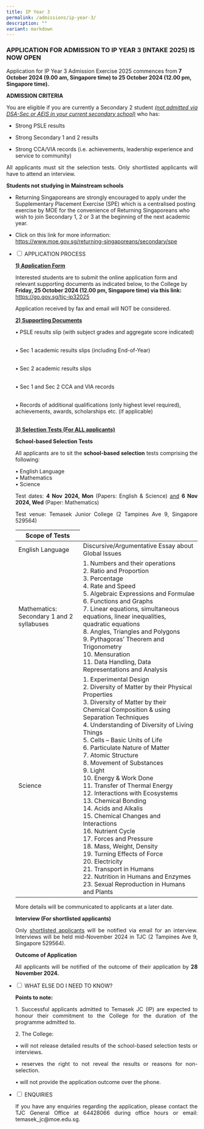```yaml
---
title: IP Year 3
permalink: /admissions/ip-year-3/
description: ""
variant: markdown
---
```

### **APPLICATION FOR ADMISSION TO IP YEAR 3 (INTAKE 2025) IS NOW OPEN**

Application for IP Year 3 Admission Exercise 2025 commences from **7 October 2024 (9.00 am, Singapore time) to 25 October 2024 (12.00 pm, Singapore time).**

<p style="text-align: justify;"><b>ADMISSION CRITERIA</b></p>

<p style="text-align: justify;">You are eligible if you are currently a Secondary 2 student <i><u>(not admitted via DSA-Sec or AEIS in your current secondary school)</u></i> who has:</p>

* Strong PSLE results

* Strong Secondary 1 and 2 results

* Strong CCA/VIA records (i.e. achievements, leadership experience and service to community)

<p style="text-align: justify;">All applicants must sit the selection tests. Only shortlisted applicants will have to attend an interview.</p>

<p style="text-align: justify;"><b>Students not studying in Mainstream schools</b></p>

* Returning Singaporeans are strongly encouraged to apply under the Supplementary Placement Exercise (SPE) which is a centralised posting exercise by MOE for the convenience of Returning Singaporeans who wish to join Secondary 1, 2 or 3 at the beginning of the next academic year. 

* Click on this link for more information: <a href="https://www.moe.gov.sg/returning-singaporeans/secondary/spe" target="_blank">https://www.moe.gov.sg/returning-singaporeans/secondary/spe</a>









<ul class="jekyllcodex_accordion">
  <li>
    <input type="checkbox" id="accordion1">
    <label for="accordion1">APPLICATION PROCESS </label>
    <div>
			<p style="text-align: justify;"><b><u>1) Application Form </u></b></p>Interested students are to submit the online application form and relevant supporting documents as indicated below, to the College by <b>Friday, 25 October 2024 (12.00 pm, Singapore time) via this link: </b><a href="https://go.gov.sg/tjc-ip32025" target="_blank">https://go.gov.sg/tjc-ip32025</a><p></p>
		
<p style="text-align: justify;">Application received by fax and email will NOT be considered.</p>
			
<p style="text-align: justify;"><b><u>2) Supporting Documents</u></b></p>

•	 PSLE results slip (with subject grades and aggregate score indicated)<br><br>

•	 Sec 1 academic results slips (including End-of-Year)<br><br>

•	 Sec 2 academic results slips <br><br>

•	 Sec 1 and Sec 2 CCA and VIA records<br><br>

•	 Records of additional qualifications (only highest level required), achievements, awards, scholarships etc. (if applicable)<br><br>

<p style="text-align: justify;"><b><u>3) Selection Tests (For ALL applicants)</u></b></p>

<p style="text-align: justify;"><b>School-based Selection Tests</b></p>

<p style="text-align: justify;">All applicants are to sit the <b>school-based selection</b> tests comprising the following:</p>

•	  English Language<br>
•	  Mathematics<br>
•	  Science<br>

<p style="text-align: justify;">Test dates: <b>4 Nov 2024, Mon</b> (Papers: English &amp; Science) <u>and</u> <b>6 Nov 2024, Wed</b> (Paper: Mathematics)</p>
	
<p style="text-align: justify;">Test venue: Temasek Junior College (2 Tampines Ave 9, Singapore 529564)</p> 	
	
		
		
		
		
<table>
<thead>
<tr>
<th style="text-align: center;">Scope of Tests</th>
</tr>
</thead>
<tbody>
<tr>
<td>English Language
</td>
<td> Discursive/Argumentative Essay about Global Issues</td>
</tr>
<tr>
<td>Mathematics: Secondary 1 and 2 syllabuses </td>
<td>1. Numbers and their operations<br>
2. Ratio and Proportion<br>
3. Percentage<br>
4. Rate and Speed<br>
5. Algebraic Expressions and Formulae<br>
6. Functions and Graphs<br>
7. Linear equations, simultaneous equations, linear inequalities, quadratic equations<br>
8. Angles, Triangles and Polygons<br>
9. Pythagoras’ Theorem and Trigonometry<br>
10. Mensuration<br>
11. Data Handling, Data Representations and Analysis 
<br>
</td>
</tr>
<tr>
<td>Science</td>
<td>1. Experimental Design<br>
2.	Diversity of Matter by their Physical Properties<br>
3.	Diversity of Matter by their Chemical Composition &amp; using Separation Techniques<br>
4.	Understanding of Diversity of Living Things<br>
5.	Cells – Basic Units of Life<br>
6.	Particulate Nature of Matter<br>
7.	Atomic Structure<br>
8.	Movement of Substances<br>
9.	Light<br>
10.	Energy &amp; Work Done<br>
11.	Transfer of Thermal Energy<br>
12.	Interactions with Ecosystems<br>
13.	Chemical Bonding<br>
14.	Acids and Alkalis<br>
15.	Chemical Changes and Interactions<br>
16.	Nutrient Cycle<br>
17.	Forces and Pressure<br>
18.	Mass, Weight, Density<br>
19.	Turning Effects of Force<br>
20.	Electricity<br>
21.	Transport in Humans<br>
22.	Nutrition in Humans and Enzymes<br>
23.	Sexual Reproduction in Humans and Plants<br>
</td>
</tr>
</tbody>
</table>
    
<p style="text-align: justify;">More details will be communicated to applicants at a later date.</p>

<p style="text-align: justify;"><b>Interview (For shortlisted applicants)</b></p>

<p style="text-align: justify;">Only <u>shortlisted applicants</u> will be notified via email for an interview. Interviews will be held mid-November 2024 in TJC (2 Tampines Ave 9, Singapore 529564). </p>

<p style="text-align: justify;"><b>Outcome of Application</b></p>

<p style="text-align: justify;">All applicants will be notified of the outcome of their application by <b>28 November 2024.</b></p>

		
		
		
		
</div>
</li> 
 
 <li>
    <input type="checkbox" id="accordion3">
    <label for="accordion3">WHAT ELSE DO I NEED TO KNOW? </label>
    <div>
			<p style="text-align: justify;"><b>Points to note: </b></p>
			
<p style="text-align: justify;">1. Successful applicants admitted to Temasek JC (IP) are expected to honour their commitment to the College for the duration of the programme admitted to.</p>	
			
<p style="text-align: justify;">2. The College:</p>	

<p style="text-align: justify;">• will not release detailed results of the school-based selection tests or interviews.</p>				
<p style="text-align: justify;">• reserves the right to not reveal the results or reasons for non-selection.</p>	
<p style="text-align: justify;">• will not provide the application outcome over the phone.</p>	
			
		
   </div>
	</li> 
	  <li>
    <input type="checkbox" id="accordion4">
    <label for="accordion4">ENQUIRIES</label>
    <div>
			<p style="text-align: justify;">If you have any enquiries regarding the application, please contact the TJC General Office at 64428066 during office hours or email: temasek_jc@moe.edu.sg. </p>
    </div>
	</li> 
	
</ul>